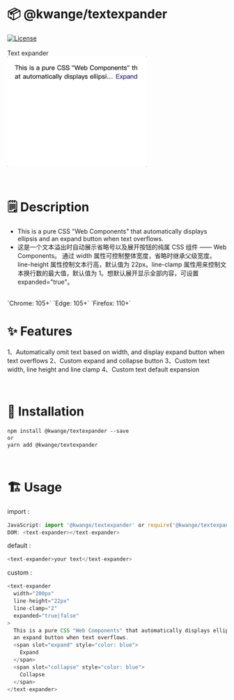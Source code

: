 # 📦 @kwange/textexpander

[![License](https://img.shields.io/npm/l/oclif.svg)](https://github.com/oclif/oclif/blob/main/package.json)
<br><br>
Text expander
<br>
![avatar](https://github.com/skayi/textexpander/blob/main/textexpander.gif)

<br />

# 🗒 Description

- This is a pure CSS "Web Components" that automatically displays ellipsis and an expand button when text overflows.
- 这是一个文本溢出时自动展示省略号以及展开按钮的纯属 CSS 组件 —— Web Components。 通过 width 属性可控制整体宽度，省略时继承父级宽度。line-height 属性控制文本行高，默认值为 22px。line-clamp 属性用来控制文本换行数的最大值，默认值为 1。想默认展开显示全部内容，可设置 expanded="true"。

<br />
`Chrome: 105+` `Edge: 105+` `Firefox: 110+`

<br />

# ✨ Features

1、Automatically omit text based on width, and display expand button when text overflows
2、Custom expand and collapse button
3、Custom text width, line height and line clamp
4、Custom text default expansion

<br />

# 🔨 Installation

```
npm install @kwange/textexpander --save
or
yarn add @kwange/textexpander
```

<br/>

# 🏗 Usage

import :

```javascript
JavaScript: import '@kwange/textexpander' or require('@kwange/textexpander')
DOM: <text-expander></text-expander>
```

default :

```javascript
<text-expander>your text</text-expander>
```

custom :

```javascript
<text-expander
  width="200px"
  line-height="22px"
  line-clamp="2"
  expanded="true|false"
>
  This is a pure CSS "Web Components" that automatically displays ellipsis and
  an expand button when text overflows.
  <span slot="expand" style="color: blue">
    Expand
  </span>
  <span slot="collapse" style="color: blue">
    Collapse
  </span>
</text-expander>
```
